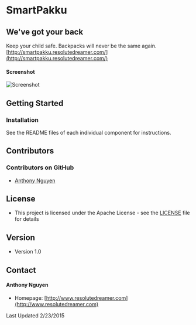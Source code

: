 SmartPakku
======
## We've got your back
Keep your child safe. Backpacks will never be the same again.
[http://smartpakku.resolutedreamer.com/](http://smartpakku.resolutedreamer.com/)

#### Screenshot
![Screenshot](/assets/screenshots/smallss.png)
## Getting Started

### Installation
See the README files of each individual component for instructions.

## Contributors

### Contributors on GitHub
* [Anthony Nguyen](https://github.com/resolutedreamer)

## License 
* This project is licensed under the Apache License - see the [LICENSE](https://github.com/resolutedreamer/SmartPakku/blob/master/LICENSE) file for details

## Version 
* Version 1.0

## Contact
#### Anthony Nguyen
* Homepage: [http://www.resolutedreamer.com](http://www.resolutedreamer.com)

Last Updated 2/23/2015